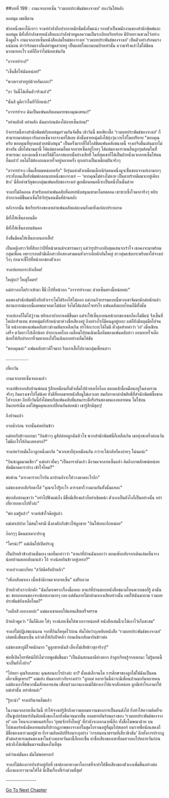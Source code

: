 ##บทที่ 199 : งานแจกลายเซ็น ‘รวมบทประพันธ์ของจางเย่’
สองวันให้หลัง

หอสมุด เขตซีตาน

ฟากหนึ่งของโต๊ะยาว จางเย่กำลังถือปากกาหมึกซึมนั่งยิ้มแฉ่ง รอบตัวเป็นพนักงานของสำนักพิมพ์และหอสมุด มีทั้งที่กำลังขายหนังสือและกำลังช่วยดูแลความเป็นระเบียบเรียบร้อย มีป้ายยาวแขวนไว้อย่างดึงดูดใจ งานแจกลายเซ็นหนังสือเล่มใหม่ของจางเย่ ‘รวมบทประพันธ์ของจางเย่’ เปิดตัวอย่างร้อนแรง แน่นอน คำว่าร้อนแรงก็แค่คำพูดสวยหรู เป็นแค่สโลแกนบนป้ายเท่านั้น ความจริงแล้วไม่ได้มีคนมากมายอะไร แต่ก็ถือว่าไม่น้อยเช่นกัน

"อาจารย์จาง!"

"เซ็นชื่อให้ฉันหน่อย!"

"พวกเราถ่ายรูปด้วยกันเถอะ!"

"อา วันนี้ได้เห็นตัวจริงแล้ว!"

"นั่นสิ ดูดีกว่าในทีวีอีกแน่ะ!"

"อาจารย์จาง ฉันเป็นแฟนคลับเดนตายของคุณเลยนะ!"

"อย่าผลักสิ อย่าผลัก ฉันมาก่อนต้องได้ลายเซ็นก่อน!"

กิจกรรมนี้ทางสำนักพิมพ์กับหอสมุดร่วมกันจัดขึ้น เช้าวันนี้ ขอเพียงซื้อ ‘รวมบทประพันธ์ของจางเย่’ ก็สามารถมาต่อแถวรับลายเซ็นจากจางเย่ได้เลย ดังนั้นชายหนุ่มถึงได้ยุ่งวุ่นวายไปโดยปริยาย "ขอบคุณครับ ขอบคุณที่ทุกคนช่วยสนับสนุน" เป็นครั้งแรกที่ได้ใกล้ชิดแฟนคลับขนาดนี้ จางเย่จึงตื่นเต้นมากไม่ต่างกัน เมื่อไม่นานมานี้ ได้แต่มองคนอื่นแจกลายเซ็นอยู่ไกลๆ ได้แต่มองดาราคนอื่นถูกรุมล้อมในที่สาธารณะ และตอนนี้จางเย่ได้มีโอกาสแบบนั้นบ้างเสียที ในที่สุดเขาก็ได้เป็นฝ่ายนั่งแจกลายเซ็นให้คนอื่นแล้ว! อดไม่ได้ต้องถอนหายใจอยู่หลายครั้ง ทุกอย่างเป็นเหมือนฝันจริงๆ

"อาจารย์จาง เซ็นเสื้อผมหน่อยครับ" วัยรุ่นแต่งตัวเหมือนเด็กเนิร์ดคนหนึ่งดูจะชื่นชอบจางเย่เอามากๆ กระทั่งบนเสื้อยังพิมพ์กลอนบทหนึ่งของจางเย่ -- ‘หากคุณไม่ห่างไม่หาย เป็นตายร้ายดีผมจะอยู่เคียงข้าง’ นี่คือคำขวัญของกลุ่มแฟนคลับของจางเย่ ดูเหมือนหมอนี่จะเป็นหนึ่งในนั้นด้วย

จางเย่ไม่อิดออด สำหรับเหล่าแฟนคลับที่คอยสนับสนุนเขามาโดยตลอด เขาซาบซึ้งใจมากจริงๆ หยิบปากกาเคมีขึ้นมาเซ็นให้วัยรุ่นคนนั้นที่ด้านหลัง

หลังจากนั้น ข้อเรียกร้องของเหล่าแฟนคลับแต่ละคนยิ่งมายิ่งแปลกประหลาด

มีทั้งให้เซ็นลงบนมือ

มีทั้งให้เซ็นลงบนต้นคอ

ถึงขั้นมีคนให้เซ็นลงบนอกเสื้อ!

เป็นหญิงสาววัยยี่สิบกว่าปีที่หน้าตาแม้จะธรรมดาๆ แต่ว่ารูปร่างกลับสุดแสนจะเร้าใจ เธอคงจะมาพร้อมกลุ่มเพื่อน เพราะรอบตัวมีเด็กสาวอีกสองสามคนหัวเราะคิกคักกันใหญ่ สาวหุ่นแซ่บกระพริบตาใส่จางเย่วิ้งๆ ก่อนจะชี้ไปที่หน้าอกของตัวเอง

จางเย่แทบกระอักเลือด!

ใหญ่อะ! ใหญ่โคตร!

แม่สาวอกโตก้าวเข้ามา ชี้นิ้วไปที่หน้าอก "อาจารย์จางคะ ช่วยเซ็นตรงนี้หน่อยค่ะ"

คนของสำนักพิมพ์ถึงกับหัวเราะไม่ได้ร้องไห้ไม่ออก แต่งานกิจกรรมแบบนี้พวกเขาจัดมานักต่อนักแล้ว สถานการณ์แบบนี้เคยพบเจอมาไม่น้อย จึงไม่ได้แปลกใจเท่าไร แฟนคลับแบบไหนก็มีทั้งนั้น

จางเย่เองก็ไม่ได้วู่วาม หยิบเอาปากกาเคมีขึ้นมา แต่จะให้เซ็นลงบนหน้าอกของเธอก็คงไม่ดีแน่ จึงเซ็นที่ไหปลาร้าแทน ชายหนุ่มยังรักหน้าตาห่วงชื่อเสียงอยู่ ถึงอย่างไรก็มีคนดูอยู่เยอะ แต่ก็ยังมีหลุดมือไปจนได้ หน้าอกของแฟนคลับสาวช่างมหึมาเหลือเกิน ทำให้กะระยะได้ไม่ดี ตัวสุดท้ายคำว่า ‘เย่’ เมื่อเขียนเสร็จ ตวัดยาวไปเล็กน้อย ปากกาเลยไถล เคลื่อนไปบนเนินเนื้ออิ่มของแฟนคลับสาว ถอนหายใจเล็กน้อยให้กับปากกาที่จมหายลงไปในเนินอกอย่างเห็นได้ชัด

"ขอบคุณค่ะ" แฟนคลับสาวดีใจมาก รีบเอาเสื้อไปอวดกลุ่มเพื่อนสาว


………………


เที่ยงวัน

งานแจกลายเซ็นจบลงแล้ว

จางเย่ขับรถกลับบ้านพ่อแม่ รู้สึกเหมือนทั้งตัวเต็มไปด้วยเหงื่อไคล ตลอดเช้านี้เหมือนอยู่ในสงครามจริงๆ กินแรงเขาไปไม่น้อย ยังดีที่ยอดขายหนังสือดูไม่เลวเลย สมกับราคาค่าลิขสิทธิ์ที่สำนักพิมพ์ซื้อขาดไปจากเขา อีกทั้งวันนี้ยังได้พบกับแฟนคลับที่แสนกระตือรือร้นของตนเองหลายคน ไม่ใช่บนอินเทอร์เน็ต แต่ได้พูดคุยแลกเปลี่ยนกันต่อหน้า เขารู้สึกดีสุดๆ!

ถึงบ้านแล้ว

อาบน้ำก่อน จากนั้นค่อยกินข้าว

แม่ยกกับข้าวออกมา "กินข้าวๆ ดูสิปล่อยลูกฉันหิวโซ พวกสำนักพิมพ์นี่ก็เหลือเกิน เธอยุ่งซะครึ่งค่อนวัน ไม่มีอะไรให้กินเลยเหรอ?"

จางเย่คว้าหมั่นโถวลูกหนึ่งมากัด "พวกเขาก็ยุ่งเหมือนกัน กว่าจะได้กลับก็คงบ่ายๆ โน่นแน่ะ"

"กินซะมูมมามเชียว" แม่กล่าวยิ้มๆ "เป็นดาราดังแล้ว มีงานแจกลายเซ็นแล้ว คิดถึงภาพลักษณ์หน่อย หัดมีมาดดาราบ้าง เข้าใจไหม?"

พ่อค้าน "ดารงดาราอะไรกัน มาบ้านยังจะให้วางมาดอะไรอีก"

แม่ของเขากลับจิกตาใส่ "คุณจะไปรู้อะไร ดาราเขาก็วางมาดกันทั้งนั้นแหละ"

พ่อกลับสอนเขาว่า "อย่าไปฟังแม่เอ็ง มีชื่อมีเสียงแล้วก็อย่าเชิดหน้า ตัวเองเป็นยังไงก็เป็นอย่างนั้น อย่าเที่ยวยกหางไปทั่วล่ะ"

"พ่อ ผมรู้แล้ว" จางเย่เข้าใจดีอยู่แล้ว

แม่เขาเบ้ปาก ไม่สนใจสามี นั่งลงตักกับข้าวให้ลูกชาย "กินให้เยอะอีกหน่อย"

ก๊อกๆๆ มีคนมาเคาะประตู

"ใครน่ะ?" แม่เดินไปเปิดประตู

เป็นป้าหลิวข้างบ้านนั่นเอง เธอยิ้มกล่าวว่า "ตาแก่ที่บ้านฉันบอกว่า ตอนเพิ่งกลับจากเดินเล่นเห็นจางน้อยบ้านเธอกลับมาแล้ว โอ้ จางน้อยกินข้าวอยู่เหรอ?"

จางเย่วางตะเกียบ "สวัสดีครับป้าหลิว"

"เพิ่งกลับมาเอง เมื่อเช้ามีงานแจกลายเซ็น" แม่รีบอวด

ป้าหลิวหัวเราะคิกคัก "ฉันก็มาเพราะเรื่องนี้แหละ ตาแก่ที่บ้านชอบหนังสือขนาดไหนพวกเธอก็รู้ ตานั่นนะ ชอบกลอนของจางน้อยเอามากๆ เลย แต่ดันอายไม่กล้ามาเองเสียอย่างนั้น เลยให้ฉันมาถาม รวมบทประพันธ์ยังเหลือไหม?"

"เหลือสิ เยอะเลยล่ะ" แม่ของเขาตอบให้แทนเสียเสร็จสรรพ

ป้าหลิวพูดว่า "งั้นก็ดีเลย ใช่ๆ จางน้อยเซ็นให้พวกเราหน่อยสิ หนังสือเล่มนี้จะได้เอาไว้เก็บสะสม"

จางเย่ไม่ปฏิเสธแน่นอน จากที่กินก็หยุดไว้ก่อน หันไปคว้าถุงหยิบหนังสือ ‘รวมบทประพันธ์ของจางเย่’ เล่มหนึ่งขึ้นมาเซ็น แล้วส่งให้กับป้าหลิว ก่อนเดินกลับมากินข้าวต่อ

แม่ของเขาภูมิใจหนักมาก "ดูลูกชายฉันสิ เลี้ยงไม่เสียข้าวสุกจริงๆ!"

พ่อที่เปิดโทรทัศน์ก็ยังไม่วายพูดขัดขึ้นมา "เป็นฉันสอนมาดีต่างหาก ถ้าลูกเรียนรู้จากเธอนะ ไม่รู้ตอนนี้จะเป็นยังไงบ้าง"

"ไอ้หยา คุณรีบเลยนะ คุณสอนอะไรบ้างล่ะ หา? ตั้งแต่เล็กจนโต การศึกษาของลูกไม่ใช่ฉันเป็นคนเคี่ยวเข็ญเหรอ?" แม่แย้ง หันมากล่าวกับจางเย่ว่า "ลูกแม่ หลายวันนี้น่าจะมีเพื่อนบ้านมากันหลายคน แม่ต้องเอาให้พวกนั้นสักหลายเล่ม เพื่อนร่วมงานเองแม่ก็ต้องเอาไปแจกสักหน่อย ลูกมีเท่าไรเอามาให้แม่เท่านั้น อย่าซ่อนล่ะ"

"รู้ละน่า" จางเย่กินจนอิ่มแล้ว

ในงานแจกลายเซ็นวันนี้ ทำให้จางเย่รู้สึกถึงความหอมหวานของการเป็นคนดังได้ ยิ่งทำให้ความคิดที่จะเป็นซูเปอร์สตาร์อันดับหนึ่งของโลกยิ่งชัดเจนมากขึ้น ยอดขายอันร้อนแรงของ ‘รวมบทประพันธ์ของจางเย่’ เอย ไหนจะภาพยนตร์เรื่อง ‘ยุทธจักรยิ่งใหญ่’ ที่กำลังจะออกฉายนี่อีก ทั้งสื่อโฆษณาด้วย บนโปสเตอร์หนังมีหลายแผ่นที่ปรากฏภาพของจางเย่ในชุดโบราณอยู่ที่มุมโปสเตอร์ บนรายชื่อนักแสดงก็มีชื่อของเขารวมอยู่ด้วย ยิ่งรวมกับคลิปที่ร้อนระอุอย่าง ‘การสนทนาธรรมที่เสี่ยวชิงซัน’ อีกทั้งการปรากฏตัวต่อสาธารณชนของเขาในช่วงหลายวันมานี้ก็เยอะขึ้น ค่าชื่อเสียงของเขาที่ลดฮวบลงไปหลายวันก่อนหน้าถึงได้เพิ่มขึ้นมาจนมั่นคงในที่สุด

แต่ว่าแค่มั่นคง มันไม่พอหรอก!

จางเย่ไม่ต้องการย่ำเท้าอยู่กับที่ เขาต้องหาทางหาโอกาสที่จะทำให้ชื่อเสียงของตัวเองเพิ่มขึ้นอย่างต่อเนื่องและยาวนานให้ได้ นี่เป็นเรื่องที่เร่งด่วนที่สุด!



*-*-*-*-*-*-*-*-*-*-*-*-*-*-*-*



[Go To Next Chapter]( ./101.md)